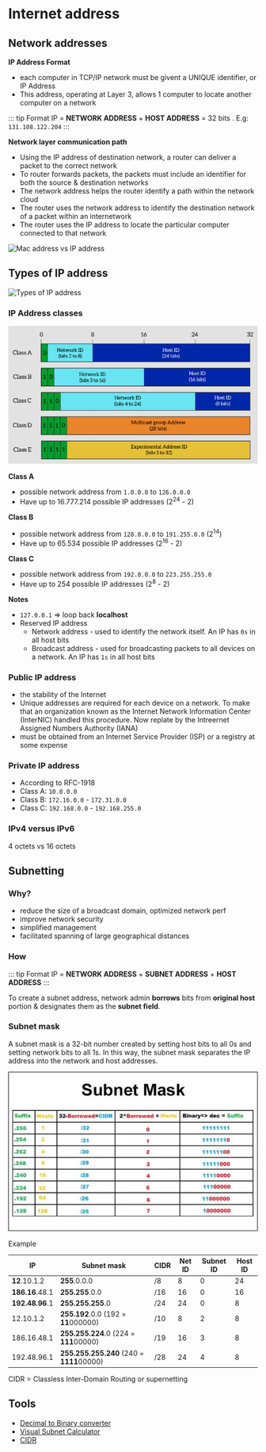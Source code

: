 # Internet address

## Network addresses

**IP Address Format**
- each computer in TCP/IP network must be givent a UNIQUE identifier, or IP Address
- This address, operating at Layer 3, allows 1 computer to locate another computer on a network

::: tip Format
IP = **NETWORK ADDRESS** + **HOST ADDRESS** = 32 bits . E.g: `131.108.122.204`
:::

**Network layer communication path**
- Using the IP address of destination network, a router can deliver a packet to the correct network
- To router forwards packets, the packets must include an identifier for both the source & destination networks
- The network address helps the router identify a path within the network cloud
- The router uses the network address to identify the destination network of a packet within an internetwork 
- The router uses the IP address to locate the particular computer connected to that network

![Mac address vs IP address](https://i.pinimg.com/originals/ac/a6/2b/aca62b626dbe44ae7b5a74680be6626f.jpg)

## Types of IP address

![Types of IP address](https://i.pinimg.com/originals/9f/d7/8c/9fd78cc710d75b2a9060cdde55358079.jpg)

### IP Address classes 

![classes](./img/ip-classes.png)

**Class A**
- possible network address from `1.0.0.0` to `126.0.0.0`
- Have up to 16.777.214 possible IP addresses (2<sup>24</sup> - 2)

**Class B**
- possible network address from `128.0.0.0` to `191.255.0.0` (2<sup>14</sup>)
- Have up to 65.534 possible IP addresses (2<sup>16</sup> - 2)

**Class C**
- possible network address from `192.0.0.0` to `223.255.255.0` 
- Have up to 254 possible IP addresses (2<sup>8</sup> - 2)

**Notes**
- `127.0.0.1` => loop back **localhost**
- Reserved IP address 
    - Network address - used to identify the network itself. An IP has `0s` in all host bits
    - Broadcast address - used for broadcasting packets to all devices on a network. An IP has `1s` in all host bits

### Public IP address
- the stability of the Internet
- Unique addresses are required for each device on a network. To make that an organization known as the Internet Network Information Center (InterNIC) handled this procedure. Now replate by the Intreernet Assigned Numbers Authority (IANA)
- must be obtained from an Internet Service Provider (ISP) or a registry at some expense

### Private IP address
- According to RFC-1918
- Class A: `10.0.0.0`
- Class B: `172.16.0.0` - `172.31.0.0`
- Class C: `192.168.0.0` - `192.168.255.0`

### IPv4 versus IPv6
4 octets vs 16 octets 

## Subnetting

### Why?
- reduce the size of a broadcast domain, optimized network perf
- improve network security
- simplified management
- facilitated spanning of large geographical distances

### How
::: tip Format
IP = **NETWORK ADDRESS** + **SUBNET ADDRESS** +  **HOST ADDRESS** 
:::

To create a subnet address, network admin **borrows** bits from **original host** portion & designates them as the **subnet field**.


### Subnet mask
A subnet mask is a 32-bit number created by setting host bits to all 0s and setting network bits to all 1s. In this way, the subnet mask separates the IP address into the network and host addresses.

![cal](./img/subnet-mask-calculator.png)

Example 

IP               | Subnet mask           | CIDR |  Net ID | Subnet ID | Host ID 
--------------   | ----------------------| -----|  -------| ----------| -------
**12**.10.1.2    |  **255**.0.0.0        | /8   | 8      | 0         | 24 
**186.16**.48.1  |  **255.255**.0.0      | /16   | 16     | 0         | 16 
**192.48.96**.1  |  **255.255.255**.0    | /24   | 24     | 0         | 8 
12.10.1.2        |  **255.192**.0.0 (192 = **11**000000)      | /10   | 8      | 2         | 8    
186.16.48.1      |  **255.255.224**.0 (224 = **111**00000)    | /19   | 16     | 3         | 8    
192.48.96.1      |  **255.255.255.240** (240 = **1111**00000) | /28    | 24     | 4        | 8    


CIDR = Classless Inter-Domain Routing or supernetting

## Tools
- [Decimal to Binary converter](https://www.rapidtables.com/convert/number/decimal-to-binary.html)
- [Visual Subnet Calculator](https://www.davidc.net/sites/default/subnets/subnets.html)
- [CIDR](https://cidr.xyz/)
